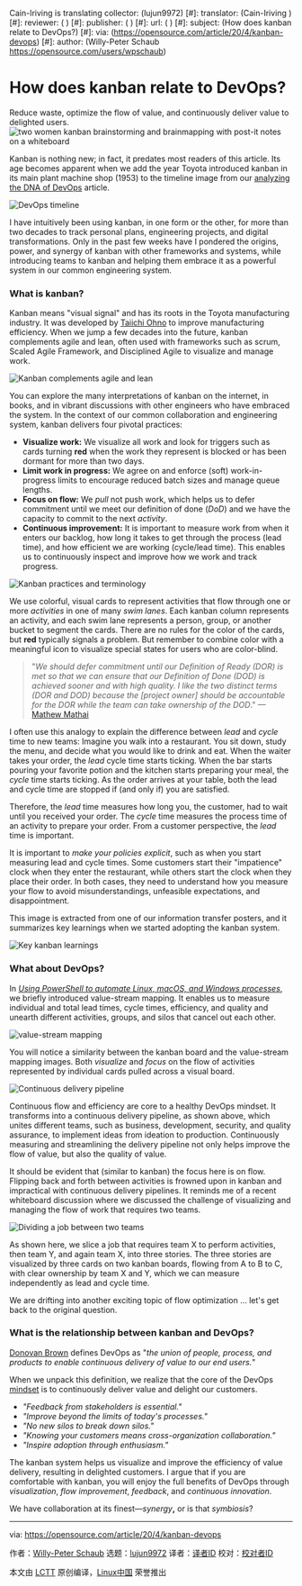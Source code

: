 Cain-Iriving is translating
collector: (lujun9972)
[#]: translator: (Cain-Iriving )
[#]: reviewer: ( )
[#]: publisher: ( )
[#]: url: ( )
[#]: subject: (How does kanban relate to DevOps?)
[#]: via: (https://opensource.com/article/20/4/kanban-devops)
[#]: author: (Willy-Peter Schaub https://opensource.com/users/wpschaub)

How does kanban relate to DevOps?
======
Reduce waste, optimize the flow of value, and continuously deliver value
to delighted users.
![two women kanban brainstorming and brainmapping with post-it notes on a whiteboard ][1]

Kanban is nothing new; in fact, it predates most readers of this article. Its age becomes apparent when we add the year Toyota introduced kanban in its main plant machine shop (1953) to the timeline image from our [analyzing the DNA of DevOps][2] article.

![DevOps timeline][3]

I have intuitively been using kanban, in one form or the other, for more than two decades to track personal plans, engineering projects, and digital transformations. Only in the past few weeks have I pondered the origins, power, and synergy of kanban with other frameworks and systems, while introducing teams to kanban and helping them embrace it as a powerful system in our common engineering system.

### What is kanban?

Kanban means "visual signal" and has its roots in the Toyota manufacturing industry. It was developed by [Taiichi Ohno][4] to improve manufacturing efficiency. When we jump a few decades into the future, kanban complements agile and lean, often used with frameworks such as scrum, Scaled Agile Framework, and Disciplined Agile to visualize and manage work.

![Kanban complements agile and lean][5]

You can explore the many interpretations of kanban on the internet, in books, and in vibrant discussions with other engineers who have embraced the system. In the context of our common collaboration and engineering system, kanban delivers four pivotal practices:

  * **Visualize work:** We visualize all work and look for triggers such as cards turning **red** when the work they represent is blocked or has been dormant for more than two days.
  * **Limit work in progress:** We agree on and enforce (soft) work-in-progress limits to encourage reduced batch sizes and manage queue lengths.
  * **Focus on flow:** We _pull_ not push work, which helps us to defer commitment until we meet our definition of done (_DoD_) and we have the capacity to commit to the next _activity_.
  * **Continuous improvement:** It is important to measure work from when it enters our backlog, how long it takes to get through the process (lead time), and how efficient we are working (cycle/lead time). This enables us to continuously inspect and improve how we work and track progress.



![Kanban practices and terminology][6]

We use colorful, visual cards to represent activities that flow through one or more _activities_ in one of many _swim lanes_. Each kanban column represents an activity, and each swim lane represents a person, group, or another bucket to segment the cards. There are no rules for the color of the cards, but **red** typically signals a problem. But remember to combine color with a meaningful icon to visualize special states for users who are color-blind.

> "_We should defer commitment until our Definition of Ready (DOR) is met so that we can ensure that our Definition of Done (DOD) is achieved sooner and with high quality. I like the two distinct terms (DOR and DOD) because the [project owner] should be accountable for the DOR while the team can take ownership of the DOD_." —[Mathew Mathai][7]

I often use this analogy to explain the difference between _lead_ and _cycle_ time to new teams: Imagine you walk into a restaurant. You sit down, study the menu, and decide what you would like to drink and eat. When the waiter takes your order, the _lead_ cycle time starts ticking. When the bar starts pouring your favorite potion and the kitchen starts preparing your meal, the _cycle_ time starts ticking. As the order arrives at your table, both the lead and cycle time are stopped if (and only if) you are satisfied.

Therefore, the _lead_ time measures how long you, the customer, had to wait until you received your order. The _cycle_ time measures the process time of an activity to prepare your order. From a customer perspective, the _lead_ time is important.

It is important to _make your policies explicit_, such as when you start measuring lead and cycle times. Some customers start their "impatience" clock when they enter the restaurant, while others start the clock when they place their order. In both cases, they need to understand how you measure your flow to avoid misunderstandings, unfeasible expectations, and disappointment.

This image is extracted from one of our information transfer posters, and it summarizes key learnings when we started adopting the kanban system.

![Key kanban learnings][8]

### What about DevOps?

In _[Using PowerShell to automate Linux, macOS, and Windows processes][9]_, we briefly introduced value-stream mapping. It enables us to measure individual and total lead times, cycle times, efficiency, and quality and unearth different activities, groups, and silos that cancel out each other.

![value-stream mapping][10]

You will notice a similarity between the kanban board and the value-stream mapping images. Both _visualize_ and _focus_ on the flow of activities represented by individual cards pulled across a visual board.

![Continuous delivery pipeline][11]

Continuous flow and efficiency are core to a healthy DevOps mindset. It transforms into a continuous delivery pipeline, as shown above, which unites different teams, such as business, development, security, and quality assurance, to implement ideas from ideation to production. Continuously measuring and streamlining the delivery pipeline not only helps improve the flow of value, but also the quality of value.

It should be evident that (similar to kanban) the focus here is on flow. Flipping back and forth between activities is frowned upon in kanban and impractical with continuous delivery pipelines. It reminds me of a recent whiteboard discussion where we discussed the challenge of visualizing and managing the flow of work that requires two teams.

![Dividing a job between two teams][12]

As shown here, we slice a job that requires team X to perform activities, then team Y, and again team X, into three stories. The three stories are visualized by three cards on two kanban boards, flowing from A to B to C, with clear ownership by team X and Y, which we can measure independently as lead and cycle time.

We are drifting into another exciting topic of flow optimization … let's get back to the original question.

### What is the relationship between kanban and DevOps?

[Donovan Brown][13] defines DevOps as "_the union of people, process, and products to enable continuous delivery of value to our end users._"

When we unpack this definition, we realize that the core of the DevOps [mindset][14] is to continuously deliver value and delight our customers.

  * _"Feedback from stakeholders is essential."_
  * _"Improve beyond the limits of today's processes."_
  * _"No new silos to break down silos."_
  * _"Knowing your customers means cross-organization collaboration."_
  * _"Inspire adoption through enthusiasm."_



The kanban system helps us visualize and improve the efficiency of value delivery, resulting in delighted customers. I argue that if you are comfortable with kanban, you will enjoy the full benefits of DevOps through _visualization_, _flow improvement_, _feedback_, and _continuous innovation_.

We have collaboration at its finest—_synergy_**,** or is that _symbiosis_?

--------------------------------------------------------------------------------

via: https://opensource.com/article/20/4/kanban-devops

作者：[Willy-Peter Schaub][a]
选题：[lujun9972][b]
译者：[译者ID](https://github.com/译者ID)
校对：[校对者ID](https://github.com/校对者ID)

本文由 [LCTT](https://github.com/LCTT/TranslateProject) 原创编译，[Linux中国](https://linux.cn/) 荣誉推出

[a]: https://opensource.com/users/wpschaub
[b]: https://github.com/lujun9972
[1]: https://opensource.com/sites/default/files/styles/image-full-size/public/lead-images/whiteboard-brainstorming-brainmapping-design-thinking-postits-kanban.png?itok=Is2Tg1Jk (Brainstorming with post-it notes on a whiteboard)
[2]: https://opensource.com/article/18/11/analyzing-devops
[3]: https://opensource.com/sites/default/files/uploads/devops-timeline.png (DevOps timeline)
[4]: https://en.wikipedia.org/wiki/Taiichi_Ohno
[5]: https://opensource.com/sites/default/files/uploads/kanban-agile-lean-devops.png (Kanban complements agile and lean)
[6]: https://opensource.com/sites/default/files/uploads/kanban-practices-terms.png (Kanban practices and terminology)
[7]: https://opensource.com/users/anicheinc
[8]: https://opensource.com/sites/default/files/uploads/kanban-key-learnings.png (Key kanban learnings)
[9]: https://opensource.com/article/20/2/devops-automation
[10]: https://opensource.com/sites/default/files/uploads/value-stream-mapping.png (value-stream mapping)
[11]: https://opensource.com/sites/default/files/uploads/cd-pipeline.png (Continuous delivery pipeline)
[12]: https://opensource.com/sites/default/files/uploads/splitting-jobs.png (Dividing a job between two teams)
[13]: https://www.donovanbrown.com/post/what-is-devops
[14]: https://opensource.com/article/19/5/values-devops-mindset
